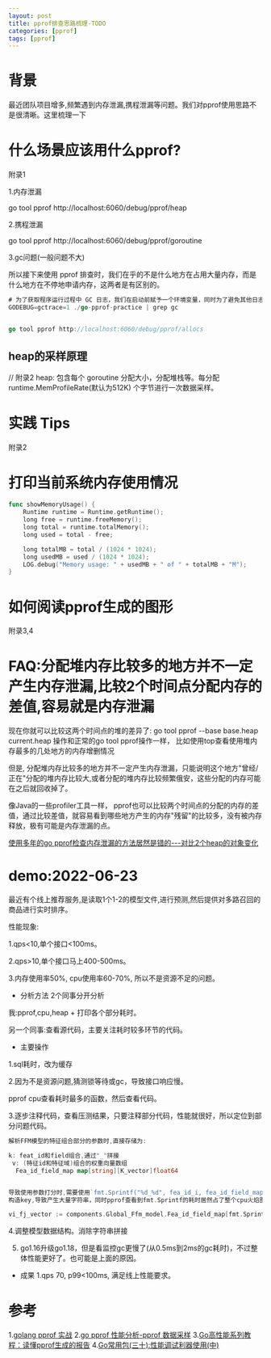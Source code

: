 ```yaml
---
layout: post
title: pprof排查思路梳理-TODO
categories: [pprof]
tags: [pprof]
---
```


# 背景
最近团队项目增多,频繁遇到内存泄漏,携程泄漏等问题。我们对pprof使用思路不是很清晰。这里梳理一下

# 什么场景应该用什么pprof?
附录1

1.内存泄漏

go tool pprof http://localhost:6060/debug/pprof/heap


2.携程泄漏

go tool pprof http://localhost:6060/debug/pprof/goroutine


3.gc问题(一般问题不大)

所以接下来使用 pprof 排查时，我们在乎的不是什么地方在占用大量内存，而是什么地方在不停地申请内存，这两者是有区别的。

```go
# 为了获取程序运行过程中 GC 日志，我们在启动前赋予一个环境变量，同时为了避免其他日志的干扰，使用 grep 筛选出 GC 日志查看：
GODEBUG=gctrace=1 ./go-pprof-practice | grep gc


go tool pprof http://localhost:6060/debug/pprof/allocs

```

## heap的采样原理
// 附录2
heap: 包含每个 goroutine 分配大小，分配堆栈等。每分配 runtime.MemProfileRate(默认为512K) 个字节进行一次数据采样。

# 实践 Tips
附录2

# 打印当前系统内存使用情况
```go
func showMemoryUsage() {
    Runtime runtime = Runtime.getRuntime();
    long free = runtime.freeMemory();
    long total = runtime.totalMemory();
    long used = total - free;

    long totalMB = total / (1024 * 1024);
    long usedMB = used / (1024 * 1024);
    LOG.debug("Memory usage: " + usedMB + " of " + totalMB + "M");
}
```

# 如何阅读pprof生成的图形
附录3,4


# FAQ:分配堆内存比较多的地方并不一定产生内存泄漏,比较2个时间点分配内存的差值,容易就是内存泄漏

现在你就可以比较这两个时间点的堆的差异了: go tool pprof --base base.heap current.heap
操作和正常的go tool pprof操作一样， 比如使用top查看使用堆内存最多的几处地方的内存增删情况


但是, 分配堆内存比较多的地方并不一定产生内存泄漏，只能说明这个地方"曾经/正在"分配的堆内存比较大,或者分配的堆内存比较频繁俄安，这些分配的内存可能在之后就回收掉了。

像Java的一些profiler工具一样， pprof也可以比较两个时间点的分配的内存的差值，通过比较差值，就容易看到哪些地方产生的内存"残留"的比较多，没有被内存释放，极有可能是内存泄漏的点。

[使用多年的go pprof检查内存泄漏的方法居然是错的---对比2个heap的对象变化](https://colobu.com/2019/08/20/use-pprof-to-compare-go-memory-usage/)


# demo:2022-06-23
最近有个线上推荐服务,是读取1个1-2的模型文件,进行预测,然后提供对多路召回的商品进行实时排序。

性能现象:

1.qps<10,单个接口<100ms。

2.qps>10,单个接口马上400-500ms。

3.内存使用率50%, cpu使用率60-70%, 所以不是资源不足的问题。

* 分析方法
2个同事分开分析

我:pprof,cpu,heap + 打印各个部分耗时。

另一个同事:查看源代码，主要关注耗时较多环节的代码。

* 主要操作

1.sql耗时，改为缓存

2.因为不是资源问题,猜测锁等待或gc，导致接口响应慢。

pprof cpu查看耗时最多的函数，然后查看代码。

3.逐步注释代码，查看压测结果，只要注释部分代码，性能就很好，所以定位到部分问题代码。

```go
解析FFM模型的特征组合部分的参数时,直接存储为:

k: feat_id和field组合,通过"_"拼接
 v: (特征id和特征域)组合的权重向量数组
  Fea_id_field_map map[string][K_vector]float64


导致使用参数打分时,需要使用`fmt.Sprintf("%d_%d", fea_id_i, fea_id_field_map[fea_id_j]`
构造key,导致产生大量字符串，同时pprof查看到fmt.Sprintf的耗时居然占了整个cpu火焰图的40%,所以想办法去掉整个字符串拼接

vi_fj_vector := components.Global_Ffm_model.Fea_id_field_map[fmt.Sprintf("%d_%d", fea_id_i, fea_id_field_map[fea_id_j])]
```

4.调整模型数据结构。消除字符串拼接

5. go1.16升级go1.18，但是看监控gc更慢了(从0.5ms到2ms的gc耗时)，不过整体性能更好了。也可能是上面的原因。


* 成果
1.qps 70, p99<100ms, 满足线上性能要求。


# 参考
1.[golang pprof 实战](https://blog.wolfogre.com/posts/go-ppof-practice/)
2.[go pprof 性能分析-pprof 数据采样](https://wudaijun.com/2018/04/go-pprof/)
3.[Go高性能系列教程：读懂pprof生成的报告](https://zhuanlan.zhihu.com/p/376191268)
4.[Go常用包(三十):性能调试利器使用(中)](https://liuqh.icu/2021/11/17/go/package/30-pprof-2)


